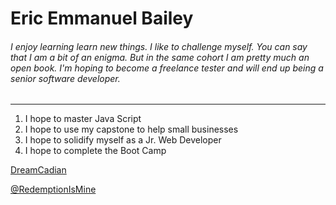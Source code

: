 # Eric Emmanuel Bailey

###### I enjoy learning  learn new things. I like to challenge myself. You can say that I am a bit of an enigma. But in the same cohort I am pretty much an open book. I'm hoping to become a freelance tester  and will end up being a senior software developer.
---

1. I hope to master Java Script
2. I hope to use my capstone to help small businesses
3. I hope to solidify myself as a Jr. Web Developer
4. I hope to complete the Boot Camp

[DreamCadian](www.dreamcadian.com)

[@RedemptionIsMine](https://www.youtube.com/channel/UCbWee4oZ9_GCmUAZgMWnqlQ)
